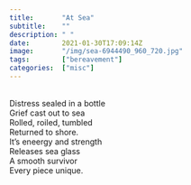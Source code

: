 ```yaml
---
title:       "At Sea"
subtitle:    ""
description: " "
date:        2021-01-30T17:09:14Z
image:       "/img/sea-6944490_960_720.jpg"
tags:        ["bereavement"]
categories:  ["misc"]
---
```

<br>Distress sealed in a bottle
<br>Grief cast out to sea
<br>Rolled, roiled, tumbled
<br>Returned to shore.
<br>It’s eneergy and strength
<br>Releases sea glass
<br>A smooth survivor
<br>Every piece unique.